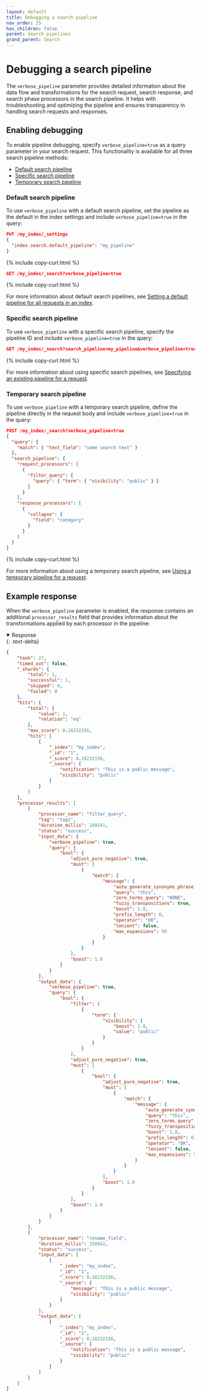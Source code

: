 ```yaml
---
layout: default
title: Debugging a search pipeline
nav_order: 25
has_children: false
parent: Search pipelines
grand_parent: Search
---
```



# Debugging a search pipeline

The `verbose_pipeline` parameter provides detailed information about the data flow and transformations for the search request, search response, and search phase processors in the search pipeline. It helps with troubleshooting and optimizing the pipeline and ensures transparency in handling search requests and responses. 

## Enabling debugging

To enable pipeline debugging, specify `verbose_pipeline=true` as a query parameter in your search request. This functionality is available for all three search pipeline methods:

- [Default search pipeline](#default-search-pipeline)
- [Specific search pipeline](#specific-search-pipeline)
- [Temporary search pipeline](#temporary-search-pipeline)

### Default search pipeline

To use `verbose_pipeline` with a default search pipeline, set the pipeline as the default in the index settings and include `verbose_pipeline=true` in the query:

```json
PUT /my_index/_settings
{
  "index.search.default_pipeline": "my_pipeline"
}
```
{% include copy-curl.html %}

```json
GET /my_index/_search?verbose_pipeline=true
```
{% include copy-curl.html %}

For more information about default search pipelines, see [Setting a default pipeline for all requests in an index]({{site.url}}{{site.baseurl}}/search-plugins/search-pipelines/using-search-pipeline/#default-search-pipeline).

### Specific search pipeline 

To use `verbose_pipeline` with a specific search pipeline, specify the pipeline ID and include `verbose_pipeline=true` in the query:

```json
GET /my_index/_search?search_pipeline=my_pipeline&verbose_pipeline=true
```
{% include copy-curl.html %}

For more information about using specific search pipelines, see [Specifying an existing pipeline for a request]({{site.url}}{{site.baseurl}}/search-plugins/search-pipelines/using-search-pipeline/#specifying-an-existing-search-pipeline-for-a-request).

### Temporary search pipeline

To use `verbose_pipeline` with a temporary search pipeline, define the pipeline directly in the request body and include `verbose_pipeline=true` in the query:

```json
POST /my_index/_search?verbose_pipeline=true
{
  "query": {
    "match": { "text_field": "some search text" }
  },
  "search_pipeline": {
    "request_processors": [
      {
        "filter_query": {
          "query": { "term": { "visibility": "public" } }
        }
      }
    ],
    "response_processors": [
      {
        "collapse": {
          "field": "category"
        }
      }
    ]
  }
}
```
{% include copy-curl.html %}

For more information about using a temporary search pipeline, see [Using a temporary pipeline for a request]({{site.url}}{{site.baseurl}}/search-plugins/search-pipelines/using-search-pipeline/#using-a-temporary-search-pipeline-for-a-request).

## Example response

When the `verbose_pipeline` parameter is enabled, the response contains an additional `processor_results` field that provides information about the transformations applied by each processor in the pipeline:

<details open markdown="block">
  <summary>
    Response
  </summary>
  {: .text-delta}

```json
{
    "took": 27,
    "timed_out": false,
    "_shards": {
        "total": 1,
        "successful": 1,
        "skipped": 0,
        "failed": 0
    },
    "hits": {
        "total": {
            "value": 1,
            "relation": "eq"
        },
        "max_score": 0.18232156,
        "hits": [
            {
                "_index": "my_index",
                "_id": "1",
                "_score": 0.18232156,
                "_source": {
                    "notification": "This is a public message",
                    "visibility": "public"
                }
            }
        ]
    },
    "processor_results": [
        {
            "processor_name": "filter_query",
            "tag": "tag1",
            "duration_millis": 288541,
            "status": "success",
            "input_data": {
                "verbose_pipeline": true,
                "query": {
                    "bool": {
                        "adjust_pure_negative": true,
                        "must": [
                            {
                                "match": {
                                    "message": {
                                        "auto_generate_synonyms_phrase_query": true,
                                        "query": "this",
                                        "zero_terms_query": "NONE",
                                        "fuzzy_transpositions": true,
                                        "boost": 1.0,
                                        "prefix_length": 0,
                                        "operator": "OR",
                                        "lenient": false,
                                        "max_expansions": 50
                                    }
                                }
                            }
                        ],
                        "boost": 1.0
                    }
                }
            },
            "output_data": {
                "verbose_pipeline": true,
                "query": {
                    "bool": {
                        "filter": [
                            {
                                "term": {
                                    "visibility": {
                                        "boost": 1.0,
                                        "value": "public"
                                    }
                                }
                            }
                        ],
                        "adjust_pure_negative": true,
                        "must": [
                            {
                                "bool": {
                                    "adjust_pure_negative": true,
                                    "must": [
                                        {
                                            "match": {
                                                "message": {
                                                    "auto_generate_synonyms_phrase_query": true,
                                                    "query": "this",
                                                    "zero_terms_query": "NONE",
                                                    "fuzzy_transpositions": true,
                                                    "boost": 1.0,
                                                    "prefix_length": 0,
                                                    "operator": "OR",
                                                    "lenient": false,
                                                    "max_expansions": 50
                                                }
                                            }
                                        }
                                    ],
                                    "boost": 1.0
                                }
                            }
                        ],
                        "boost": 1.0
                    }
                }
            }
        },
        {
            "processor_name": "rename_field",
            "duration_millis": 250042,
            "status": "success",
            "input_data": [
                {
                    "_index": "my_index",
                    "_id": "1",
                    "_score": 0.18232156,
                    "_source": {
                        "message": "This is a public message",
                        "visibility": "public"
                    }
                }
            ],
            "output_data": [
                {
                    "_index": "my_index",
                    "_id": "1",
                    "_score": 0.18232156,
                    "_source": {
                        "notification": "This is a public message",
                        "visibility": "public"
                    }
                }
            ]
        }
    ]
}
```
</details>